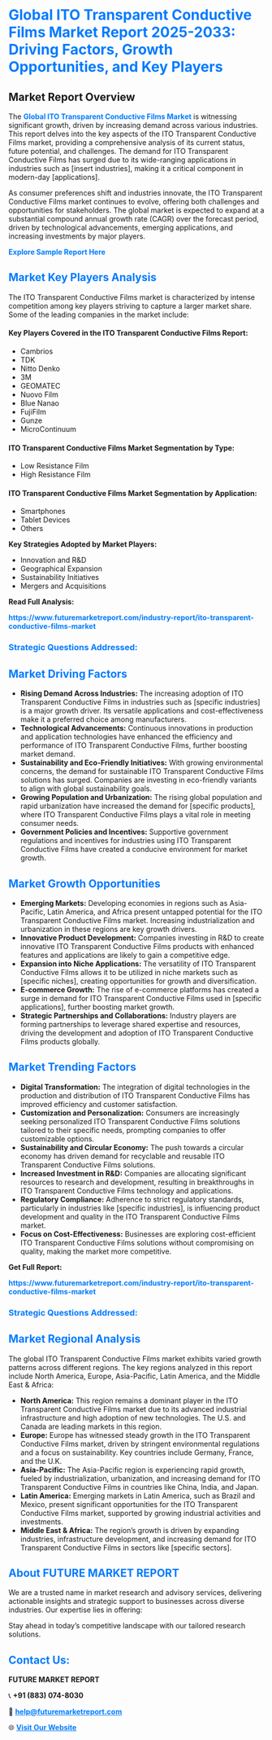 <h1 style="color: #007BFF;">Global ITO Transparent Conductive Films Market Report 2025-2033: Driving Factors, Growth Opportunities, and Key Players</h1>

<section id="overview">
<h2>Market Report Overview</h2>
<p>The <a href="https://www.futuremarketreport.com/industry-report/ito-transparent-conductive-films-market" style="color: #007BFF; text-decoration: none;"><strong>Global ITO Transparent Conductive Films Market</strong></a> is witnessing significant growth, driven by increasing demand across various industries. This report delves into the key aspects of the ITO Transparent Conductive Films market, providing a comprehensive analysis of its current status, future potential, and challenges. The demand for ITO Transparent Conductive Films has surged due to its wide-ranging applications in industries such as [insert industries], making it a critical component in modern-day [applications].</p>
<p>As consumer preferences shift and industries innovate, the ITO Transparent Conductive Films market continues to evolve, offering both challenges and opportunities for stakeholders. The global market is expected to expand at a substantial compound annual growth rate (CAGR) over the forecast period, driven by technological advancements, emerging applications, and increasing investments by major players.</p>
</section>

<section id="overview">
<p><a href="https://www.futuremarketreport.com/request-sample/reportId=25967" style="color: #007BFF; text-decoration: none;"><strong>Explore Sample Report Here</strong></a></p>
</section>

<section id="key-players">
<h2 style="color: #007BFF;">Market Key Players Analysis</h2>
<p>The ITO Transparent Conductive Films market is characterized by intense competition among key players striving to capture a larger market share. Some of the leading companies in the market include:</p>
<h4>Key Players Covered in the ITO Transparent Conductive Films Report:</h4>
<ul><li>Cambrios</li><li>TDK</li><li>Nitto Denko</li><li>3M</li><li>GEOMATEC</li><li>Nuovo Film</li><li>Blue Nanao</li><li>FujiFilm</li><li>Gunze</li><li>MicroContinuum</li></ul>
<h4>ITO Transparent Conductive Films Market Segmentation by Type:</h4>
<ul><li>Low Resistance Film</li><li>High Resistance Film</li></ul>

<h4>ITO Transparent Conductive Films Market Segmentation by Application:</h4>
<ul><li>Smartphones</li><li>Tablet Devices</li><li>Others</li></ul>
<p><strong>Key Strategies Adopted by Market Players:</strong></p>
<ul>
<li>Innovation and R&D</li>
<li>Geographical Expansion</li>
<li>Sustainability Initiatives</li>
<li>Mergers and Acquisitions</li>
</ul>
</section>

<section>
<p><strong>Read Full Analysis: </strong></p><a href="https://www.futuremarketreport.com/industry-report/ito-transparent-conductive-films-market" style="color: #007BFF; text-decoration: none;"><strong>https://www.futuremarketreport.com/industry-report/ito-transparent-conductive-films-market</strong></a>
<h3 style="color: #007BFF;">Strategic Questions Addressed:</h3>
</section>

<section id="driving-factors">
<h2 style="color: #007BFF;">Market Driving Factors</h2>
<ul>
<li><strong>Rising Demand Across Industries:</strong> The increasing adoption of ITO Transparent Conductive Films in industries such as [specific industries] is a major growth driver. Its versatile applications and cost-effectiveness make it a preferred choice among manufacturers.</li>
<li><strong>Technological Advancements:</strong> Continuous innovations in production and application technologies have enhanced the efficiency and performance of ITO Transparent Conductive Films, further boosting market demand.</li>
<li><strong>Sustainability and Eco-Friendly Initiatives:</strong> With growing environmental concerns, the demand for sustainable ITO Transparent Conductive Films solutions has surged. Companies are investing in eco-friendly variants to align with global sustainability goals.</li>
<li><strong>Growing Population and Urbanization:</strong> The rising global population and rapid urbanization have increased the demand for [specific products], where ITO Transparent Conductive Films plays a vital role in meeting consumer needs.</li>
<li><strong>Government Policies and Incentives:</strong> Supportive government regulations and incentives for industries using ITO Transparent Conductive Films have created a conducive environment for market growth.</li>
</ul>
</section>

<section id="growth-opportunities">
<h2 style="color: #007BFF;">Market Growth Opportunities</h2>
<ul>
<li><strong>Emerging Markets:</strong> Developing economies in regions such as Asia-Pacific, Latin America, and Africa present untapped potential for the ITO Transparent Conductive Films market. Increasing industrialization and urbanization in these regions are key growth drivers.</li>
<li><strong>Innovative Product Development:</strong> Companies investing in R&D to create innovative ITO Transparent Conductive Films products with enhanced features and applications are likely to gain a competitive edge.</li>
<li><strong>Expansion into Niche Applications:</strong> The versatility of ITO Transparent Conductive Films allows it to be utilized in niche markets such as [specific niches], creating opportunities for growth and diversification.</li>
<li><strong>E-commerce Growth:</strong> The rise of e-commerce platforms has created a surge in demand for ITO Transparent Conductive Films used in [specific applications], further boosting market growth.</li>
<li><strong>Strategic Partnerships and Collaborations:</strong> Industry players are forming partnerships to leverage shared expertise and resources, driving the development and adoption of ITO Transparent Conductive Films products globally.</li>
</ul>
</section>

<section id="trending-factors">
<h2 style="color: #007BFF;">Market Trending Factors</h2>
<ul>
<li><strong>Digital Transformation:</strong> The integration of digital technologies in the production and distribution of ITO Transparent Conductive Films has improved efficiency and customer satisfaction.</li>
<li><strong>Customization and Personalization:</strong> Consumers are increasingly seeking personalized ITO Transparent Conductive Films solutions tailored to their specific needs, prompting companies to offer customizable options.</li>
<li><strong>Sustainability and Circular Economy:</strong> The push towards a circular economy has driven demand for recyclable and reusable ITO Transparent Conductive Films solutions.</li>
<li><strong>Increased Investment in R&D:</strong> Companies are allocating significant resources to research and development, resulting in breakthroughs in ITO Transparent Conductive Films technology and applications.</li>
<li><strong>Regulatory Compliance:</strong> Adherence to strict regulatory standards, particularly in industries like [specific industries], is influencing product development and quality in the ITO Transparent Conductive Films market.</li>
<li><strong>Focus on Cost-Effectiveness:</strong> Businesses are exploring cost-efficient ITO Transparent Conductive Films solutions without compromising on quality, making the market more competitive.</li>
</ul>
</section>

<section>
<p><strong>Get Full Report: </strong></p><a href="https://www.futuremarketreport.com/industry-report/ito-transparent-conductive-films-market" style="color: #007BFF; text-decoration: none;"><strong>https://www.futuremarketreport.com/industry-report/ito-transparent-conductive-films-market</strong></a>
<h3 style="color: #007BFF;">Strategic Questions Addressed:</h3>
</section>


<section id="regional-analysis">
<h2 style="color: #007BFF;">Market Regional Analysis</h2>
<p>The global ITO Transparent Conductive Films market exhibits varied growth patterns across different regions. The key regions analyzed in this report include North America, Europe, Asia-Pacific, Latin America, and the Middle East & Africa:</p>
<ul>
<li><strong>North America:</strong> This region remains a dominant player in the ITO Transparent Conductive Films market due to its advanced industrial infrastructure and high adoption of new technologies. The U.S. and Canada are leading markets in this region.</li>
<li><strong>Europe:</strong> Europe has witnessed steady growth in the ITO Transparent Conductive Films market, driven by stringent environmental regulations and a focus on sustainability. Key countries include Germany, France, and the U.K.</li>
<li><strong>Asia-Pacific:</strong> The Asia-Pacific region is experiencing rapid growth, fueled by industrialization, urbanization, and increasing demand for ITO Transparent Conductive Films in countries like China, India, and Japan.</li>
<li><strong>Latin America:</strong> Emerging markets in Latin America, such as Brazil and Mexico, present significant opportunities for the ITO Transparent Conductive Films market, supported by growing industrial activities and investments.</li>
<li><strong>Middle East & Africa:</strong> The region’s growth is driven by expanding industries, infrastructure development, and increasing demand for ITO Transparent Conductive Films in sectors like [specific sectors].</li>
</ul>
</section>

<footer>
<h2 style="color: #007BFF;">About FUTURE MARKET REPORT</h2>
<p>We are a trusted name in market research and advisory services, delivering actionable insights and strategic support to businesses across diverse industries. Our expertise lies in offering:</p>

<p>Stay ahead in today’s competitive landscape with our tailored research solutions.</p>

<h2 style="color: #007BFF;">Contact Us:</h2>
<p><strong>FUTURE MARKET REPORT</strong></p>
<p>📞 <strong>+91 (883) 074-8030</strong></p>
<p>📧 <strong><a href="mailto:help@futuremarketreport.com" style="color: #007BFF;">help@futuremarketreport.com</a></strong></p>
<p>🌐 <strong><a href="https://www.futuremarketreport.com/" style="color: #007BFF;">Visit Our Website</a></strong></p>
</footer>
